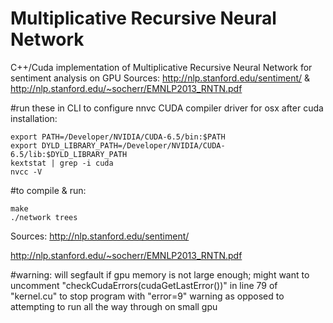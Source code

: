 Multiplicative Recursive Neural Network 
===================

C++/Cuda implementation of Multiplicative Recursive Neural Network for sentiment analysis on GPU
Sources: 
http://nlp.stanford.edu/sentiment/ & http://nlp.stanford.edu/~socherr/EMNLP2013_RNTN.pdf

#run these in CLI to configure nnvc CUDA compiler driver for osx after cuda installation:
```
export PATH=/Developer/NVIDIA/CUDA-6.5/bin:$PATH
export DYLD_LIBRARY_PATH=/Developer/NVIDIA/CUDA-6.5/lib:$DYLD_LIBRARY_PATH
kextstat | grep -i cuda
nvcc -V
```

#to compile & run:
```
make
./network trees
```

Sources: 
http://nlp.stanford.edu/sentiment/

http://nlp.stanford.edu/~socherr/EMNLP2013_RNTN.pdf 

#warning:
will segfault if gpu memory is not large enough; might want to uncomment "checkCudaErrors(cudaGetLastError())" in line 79 of "kernel.cu" to stop program with "error=9" warning as opposed to attempting to run all the way through on small gpu
